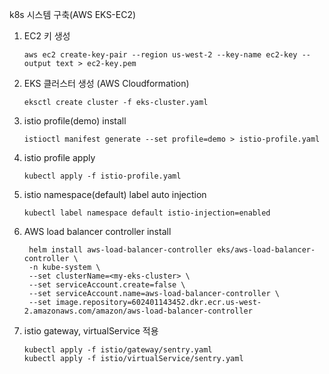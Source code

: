 k8s 시스템 구축(AWS EKS-EC2)
1. EC2 키 생성
    ```
    aws ec2 create-key-pair --region us-west-2 --key-name ec2-key --output text > ec2-key.pem
    ```
2. EKS 클러스터 생성 (AWS Cloudformation)
    ```
    eksctl create cluster -f eks-cluster.yaml
    ```
3. istio profile(demo) install
    ```
    istioctl manifest generate --set profile=demo > istio-profile.yaml
    ```
4. istio profile apply
    ```
    kubectl apply -f istio-profile.yaml
    ```
5. istio namespace(default) label auto injection
   ```
   kubectl label namespace default istio-injection=enabled
   ```
6. AWS load balancer controller install
   ```
    helm install aws-load-balancer-controller eks/aws-load-balancer-controller \
    -n kube-system \
    --set clusterName=<my-eks-cluster> \
    --set serviceAccount.create=false \
    --set serviceAccount.name=aws-load-balancer-controller \
    --set image.repository=602401143452.dkr.ecr.us-west-2.amazonaws.com/amazon/aws-load-balancer-controller
    ```
7. istio gateway, virtualService 적용
    ```
    kubectl apply -f istio/gateway/sentry.yaml
    kubectl apply -f istio/virtualService/sentry.yaml
    ```